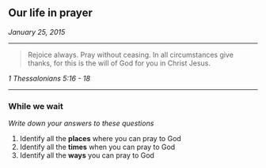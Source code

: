 ## Our life in prayer

_January 25, 2015_

--- 

> Rejoice always. Pray without ceasing. In all circumstances give thanks, for this is the will of God for you in Christ Jesus.

_1 Thessalonians 5:16 - 18_

--- 

### While we wait  
*Write down your answers to these questions*

1. Identify all the **places** where you can pray to God
1. Identify all the **times** when you can pray to God
1. Identify all the **ways** you can pray to God


